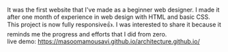 It was the first website that I've made as a beginner web designer. I made it after one month of experience in web design with HTML and basic CSS. This project is now fully responsive👍. I was interested to share it because it reminds me the progress and efforts that I did from zero. <br/>
live demo: https://masoomamousavi.github.io/architecture.github.io/
